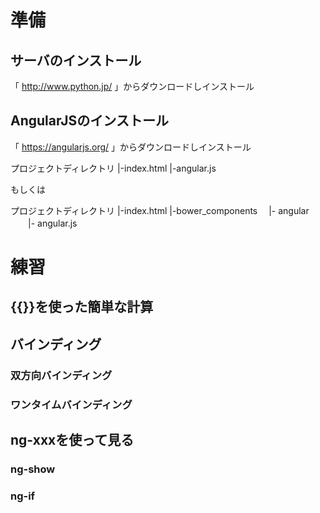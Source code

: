 # 準備
## サーバのインストール

「 http://www.python.jp/ 」からダウンロードしインストール

## AngularJSのインストール

「 https://angularjs.org/ 」からダウンロードしインストール

プロジェクトディレクトリ
|-index.html
|-angular.js

もしくは

プロジェクトディレクトリ
|-index.html
|-bower_components
　|- angular
　　|- angular.js


# 練習
## {{}}を使った簡単な計算
## バインディング
### 双方向バインディング
### ワンタイムバインディング
## ng-xxxを使って見る
### ng-show
### ng-if

